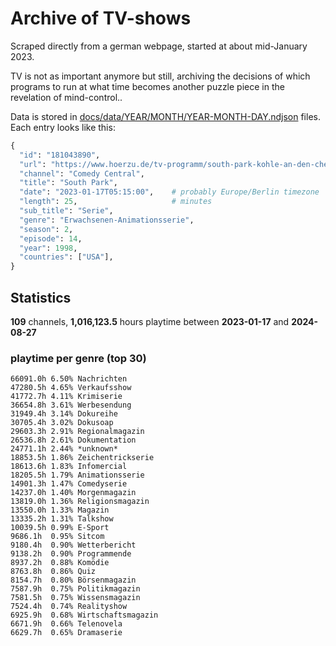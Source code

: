 # Archive of TV-shows

Scraped directly from a german webpage, started at about mid-January 2023.

TV is not as important anymore but still, archiving the decisions of which programs to run at what time
becomes another puzzle piece in the revelation of mind-control.. 

Data is stored in [docs/data/YEAR/MONTH/YEAR-MONTH-DAY.ndjson](docs/data/) files. 
Each entry looks like this:

```python
{
  "id": "181043890", 
  "url": "https://www.hoerzu.de/tv-programm/south-park-kohle-an-den-chefkoch/bid_181043890/", 
  "channel": "Comedy Central", 
  "title": "South Park", 
  "date": "2023-01-17T05:15:00",    # probably Europe/Berlin timezone 
  "length": 25,                     # minutes 
  "sub_title": "Serie", 
  "genre": "Erwachsenen-Animationsserie", 
  "season": 2, 
  "episode": 14, 
  "year": 1998, 
  "countries": ["USA"],
}
```

## Statistics

**109** channels, **1,016,123.5** hours playtime between **2023-01-17** and **2024-08-27**


### playtime per genre (top 30)

    66091.0h 6.50% Nachrichten
    47280.5h 4.65% Verkaufsshow
    41772.7h 4.11% Krimiserie
    36654.8h 3.61% Werbesendung
    31949.4h 3.14% Dokureihe
    30705.4h 3.02% Dokusoap
    29603.3h 2.91% Regionalmagazin
    26536.8h 2.61% Dokumentation
    24771.1h 2.44% *unknown*
    18853.5h 1.86% Zeichentrickserie
    18613.6h 1.83% Infomercial
    18205.5h 1.79% Animationsserie
    14901.3h 1.47% Comedyserie
    14237.0h 1.40% Morgenmagazin
    13819.0h 1.36% Religionsmagazin
    13550.0h 1.33% Magazin
    13335.2h 1.31% Talkshow
    10039.5h 0.99% E-Sport
    9686.1h  0.95% Sitcom
    9180.4h  0.90% Wetterbericht
    9138.2h  0.90% Programmende
    8937.2h  0.88% Komödie
    8763.8h  0.86% Quiz
    8154.7h  0.80% Börsenmagazin
    7587.9h  0.75% Politikmagazin
    7581.5h  0.75% Wissensmagazin
    7524.4h  0.74% Realityshow
    6925.9h  0.68% Wirtschaftsmagazin
    6671.9h  0.66% Telenovela
    6629.7h  0.65% Dramaserie

